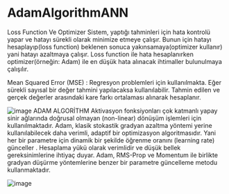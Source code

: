 # AdamAlgorithmANN
Loss Function Ve Optimizer
Sistem, yaptığı tahminleri için hata kontrolü yapar ve hatayı sürekli olarak minimize etmeye çalışır. Bunun için hatayı hesaplayıp(loss function) beklenen sonuca yakınsamaya(optimizer kullanır) yani hatayı azaltmaya çalışır. Loss function ile hata hesaplanırken optimizer(örneğin: Adam) ile en düşük hata alınacak ihtimaller bulunulmaya çalışılır.

Mean Squared Error (MSE) : Regresyon problemleri için kullanılmakta. Eğer sürekli sayısal bir değer tahmini yapılacaksa kullanılabilir. Tahmin edilen ve gerçek değerler arasındaki kare farkı ortalaması alınarak hesaplanır.

![image](https://user-images.githubusercontent.com/77778888/119717467-0174a100-be6f-11eb-9316-b9947ebd7370.png)
ADAM ALGORİTHM
Aktivasyon fonksiyonları çok katmanlı yapay sinir ağlarında doğrusal olmayan (non-linear) dönüşüm işlemleri için kullanılmaktadır. 
Adam, klasik stokastik gradyan azaltma yöntemi yerine kullanılabilecek daha verimli, adaptif bir optimizasyon algoritmasıdır. Yani her bir parametre için dinamik bir şekilde öğrenme oranını (learning rate) günceller . Hesaplama yükü olarak verimlidir ve düşük bellek gereksinimlerine ihtiyaç duyar. Adam, RMS-Prop ve Momentum ile birlikte gradyan düşürme yöntemlerine benzer bir parametre güncelleme metodu kullanmaktadır.   

![image](https://user-images.githubusercontent.com/77778888/119717578-249f5080-be6f-11eb-8952-4b294ee86919.png)


 

